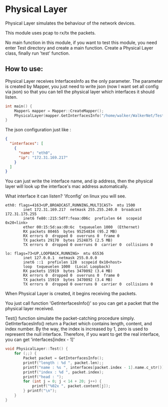 # Physical Layer

Physical Layer simulates the behaviour of the network devices.

This module uses pcap to rx/tx the packets.

No main function in this module, if you want to test this module, you need enter Test directory and create a main function.
Create a Physical Layer class, finally run 'test' function.

## How to use:

Physical Layer receives InterfacesInfo as the only parameter.
The parameter is created by Mapper, you just need to write json (now I want set all config via json) so that you can tell the physical layer which interfaces it should listen.
```C++
int main() {
    Mapper& mapper = Mapper::CreateMapper();
    PhysicalLayer(mapper.GetInterfacesInfo("/home/walker/WalkerNet/Test/test.json")).Test();
}
```
The json configuration just like :
```json
{
  "interfaces": [
    {
      "name": "eth0",
      "ip": "172.31.169.217"
    }
  ]
}
```
You can just write the interface name, and ip address, then the physical layer will look up the interface's mac address automatically.

What interface it can listen? 'ifconfig' on linux you will see.

```shell
eth0: flags=4163<UP,BROADCAST,RUNNING,MULTICAST>  mtu 1500
        inet 172.31.169.217  netmask 255.255.240.0  broadcast 172.31.175.255
        inet6 fe80::215:5dff:feaa:d06c  prefixlen 64  scopeid 0x20<link>
        ether 00:15:5d:aa:d0:6c  txqueuelen 1000  (Ethernet)
        RX packets 80465  bytes 95254834 (95.2 MB)
        RX errors 0  dropped 0  overruns 0  frame 0
        TX packets 29170  bytes 2524875 (2.5 MB)
        TX errors 0  dropped 0 overruns 0  carrier 0  collisions 0

lo: flags=73<UP,LOOPBACK,RUNNING>  mtu 65536
        inet 127.0.0.1  netmask 255.0.0.0
        inet6 ::1  prefixlen 128  scopeid 0x10<host>
        loop  txqueuelen 1000  (Local Loopback)
        RX packets 15919  bytes 3470092 (3.4 MB)
        RX errors 0  dropped 0  overruns 0  frame 0
        TX packets 15919  bytes 3470092 (3.4 MB)
        TX errors 0  dropped 0 overruns 0  carrier 0  collisions 0

```
When Physical Layer is created, it begins receiving the packets.

You just call function 'GetInterfacesInfo()' so you can get a packet that the physical layer received.

Test() function simulate the packet-catching procedure simply. GetInterfacesInfo() return a Packet which contains length, content, and index number.
By the way, the index is increased by 1, zero is used to represent the null interface.
Therefore, if you want to get the real interface, you can get 'interfaces[index - 1]'
```C++
void PhysicalLayer::Test() {
    for (;;) {
        Packet packet = GetInterfacesInfo();
        printf("length : %d ", packet.len);;
        printf("name : %s ", interfaces[packet.index - 1].name.c_str());
        printf("index : %d ", packet.index);
        printf("head : ");
        for (int j = 0; j < 14 + 20; j++) {
            printf("%02x ", packet.content[j]);
        } printf("\n");
    }
}
```

